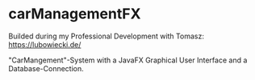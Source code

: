 # carManagementFX

Builded during my Professional Development with Tomasz: https://lubowiecki.de/

"CarMangement"-System with a JavaFX Graphical User Interface and a Database-Connection.
